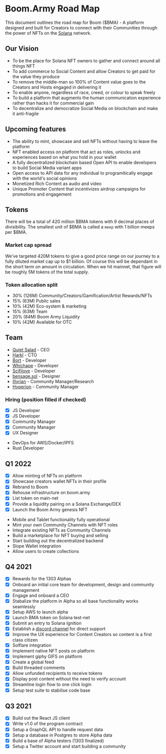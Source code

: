 # Boom.Army Road Map

This document outlines the road map for Boom ($BMA) - A platform designed and built for Creators to connect with their Communities through the power of NFTs on the [Solana](http://www.solana.com) network.

## Our Vision

- To be the place for Solana NFT owners to gather and connect around all things NFT
- To add commerce to Social Content and allow Creators to get paid for the value they produce
- To remove the middle-man so 100% of Content value goes to the Creators and Hosts engaged in delivering it
- To enable anyone, regardless of race, creed, or colour to speak freely
- To build a platform that augments the human communication experience rather than hacks it for commercial gain
- To decentralize and democratize Social Media on blockchain and make it anti-fragile

## Upcoming features

- The ability to mint, showcase and sell NFTs without having to leave the platform
- NFT enabled access on platform that act as roles, unlocks and experiences based on what you hold in your wallet
- A fully decentralized blockchain based Open API to enable developers to build Social Media variant apps
- Open access to API data for any individual to programitically engage with the world's social opinions
- Monetized Rich Content as audio and video
- Unique Promoter Content that incentivizes airdrop campaigns for promotions and engagement

## Tokens

There will be a total of 420 million $BMA tokens with 9 decimal places of divisibility. The smallest unit of $BMA is called a `meep` with 1 billion meeps per $BMA.

### Market cap spread

We've targeted 420M tokens to give a good price range on our journey to a fully diluted market cap up to $1 billion. Of course this will be dependant in the short term on amount in circulation. When we hit mainnet, that figure will be roughly 5M tokens of the total supply.

### Token allocation split

- 30% (126M) Community/Creators/Gamification/Artist Rewards/NFTs
- 15% (63M) Public sales
- 10% (42M) Eco-system & marketing
- 15% (63M) Team
- 20% (84M) Boom Army Liquidity
- 10% (42M) Available for OTC

## Team

- [Quiet Salad](https://twitter.com/dingo_dingo2020) - CEO
- [Harkl](https://twitter.com/harkl_) - CTO
- [Bort](https://github.com/Bort-license-plate) - Developer
- [Whichape](https://github.com/whichape) - Developer
- [Scifilove](https://github.com/scifilove) - Developer
- [bensage.sol](https://twitter.com/Chimdalu_O) - Designer
- [Illyrian](https://twitter.com/illyrian1234) - Community Manager/Research
- [Hyperion](https://twitter.com/odinreport) - Community Manager

### Hiring (position filled if checked)

- [x] JS Developer
- [x] JS Developer
- [x] Community Manager
- [x] Community Manager
- [x] UX Designer
- DevOps for AWS/Docker/IPFS
- Rust Developer

## Q1 2022

- [x] Allow minting of NFTs on platform
- [x] Showcase creators wallet NFTs in their profile
- [x] Rebrand to Boom
- [x] Rehouse infrastructure on boom.army
- [x] List token on main-net
- [x] Provide a liquidity pairing on a Solana Exchange/DEX
- [x] Launch the Boom Army genesis NFT
- Mobile and Tablet functionality fully operational
- Mint your own Community Channels with NFT roles
- Integrate existing NFTs as Community Channels
- Build a marketplace for NFT buying and selling
- Start building out the decentralized backend
- Slope Wallet integration
- Allow users to create collections

## Q4 2021

- [x] Rewards for the 1303 Alphas
- [x] Onboard an initial core team for development, design and community management
- [x] Engage and onboard a CEO
- [x] Stabalize the platform in Alpha so all base functionality works seamlessly
- [x] Setup AWS to launch alpha
- [x] Launch BMA token on Solana test-net
- [x] Submit an entry to Solana Ignition
- [x] Establish a [discord channel](https://discord.gg/HfN66JSY) for direct support
- [x] Improve the UX experience for Content Creators so content is a first class citizen
- [x] Solflare integration
- [x] Implement native NFT posts on platform
- [x] Implement giphy GIFS on platform
- [x] Create a global feed
- [x] Build threaded comments
- [x] Allow unfunded recipients to receive tokens
- [x] Display post content without the need to verify account
- [x] Streamline login flow to one click login
- [x] Setup test suite to stabilise code base

## Q3 2021

- [x] Build out the React JS client
- [x] Write v1.0 of the program contract
- [x] Setup a GraphQL API to handle request data
- [x] Setup a database in Postgres to store Alpha data
- [x] Build a base of Alpha testers (1303 finalized)
- [x] Setup a Twitter account and start building a community
